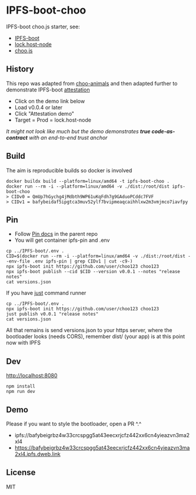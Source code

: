 # IPFS-boot-choo
IPFS-boot choo.js starter, see:
+ [IPFS-boot](https://github.com/rhodey/IPFS-boot)
+ [lock.host-node](https://github.com/rhodey/lock.host-node)
+ [choo.js](https://github.com/choojs/choo)

## History
This repo was adapted from [choo-animals](https://github.com/louiscenter/choo-animals) and then adapted further to demonstrate IPFS-boot [attestation](https://en.wikipedia.org/wiki/Trusted_Computing#Remote_attestation)
+ Click on the demo link below
+ Load v0.0.4 or later
+ Click "Attestation demo"
+ Target = Prod = lock.host-node

*It might not look like much but the demo demonstrates **true code-as-contract** with an end-to-end trust anchor*

## Build
The aim is reproducible builds so docker is involved
```
docker buildx build --platform=linux/amd64 -t ipfs-boot-choo .
docker run --rm -i --platform=linux/amd64 -v ./dist:/root/dist ipfs-boot-choo
> CIDv0 = QmUp7hGychg4jMdbth9WP61uKqFdh7g9GAduoPCddc7FVF
> CIDv1 = bafybeidaf5ipgtca3muv52ylf7bvipmeaqcaihhlxw2m3vmjmco7iavfpy
```

## Pin
+ Follow [Pin docs](https://github.com/rhodey/IPFS-boot#pin) in the parent repo
+ You will get container ipfs-pin and .env
```
cp ../IPFS-boot/.env .
CID=$(docker run --rm -i --platform=linux/amd64 -v ./dist:/root/dist --env-file .env ipfs-pin | grep CIDv1 | cut -c9-)
npx ipfs-boot init https://github.com/user/choo123 choo123
npx ipfs-boot publish --cid $CID --version v0.0.1 --notes "release notes"
cat versions.json
```

If you have [just](https://github.com/casey/just) command runner
```
cp ../IPFS-boot/.env .
npx ipfs-boot init https://github.com/user/choo123 choo123
just publish v0.0.1 "release notes"
cat versions.json
```

All that remains is send versions.json to your https server, where the bootloader looks (needs CORS), remember dist/ (your app) is at this point now with IPFS

## Dev
[http://localhost:8080](http://localhost:8080)
```
npm install
npm run dev
```

## Demo
Please if you want to style the bootloader, open a PR ^.^
+ ipfs://bafybeigrbz4w33crcspgg5at43eecxrjcfz442xx6cn4yieazvn3ma2xl4
+ https://bafybeigrbz4w33crcspgg5at43eecxrjcfz442xx6cn4yieazvn3ma2xl4.ipfs.dweb.link

## License
MIT
